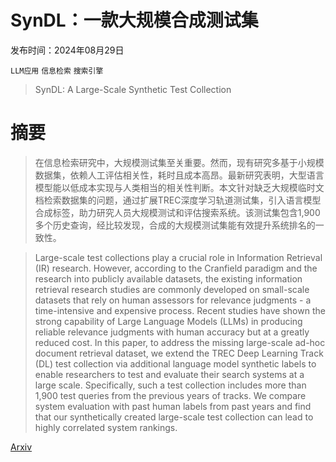 # SynDL：一款大规模合成测试集

发布时间：2024年08月29日

`LLM应用` `信息检索` `搜索引擎`

> SynDL: A Large-Scale Synthetic Test Collection

# 摘要

> 在信息检索研究中，大规模测试集至关重要。然而，现有研究多基于小规模数据集，依赖人工评估相关性，耗时且成本高昂。最新研究表明，大型语言模型能以低成本实现与人类相当的相关性判断。本文针对缺乏大规模临时文档检索数据集的问题，通过扩展TREC深度学习轨道测试集，引入语言模型合成标签，助力研究人员大规模测试和评估搜索系统。该测试集包含1,900多个历史查询，经比较发现，合成的大规模测试集能有效提升系统排名的一致性。

> Large-scale test collections play a crucial role in Information Retrieval (IR) research. However, according to the Cranfield paradigm and the research into publicly available datasets, the existing information retrieval research studies are commonly developed on small-scale datasets that rely on human assessors for relevance judgments - a time-intensive and expensive process. Recent studies have shown the strong capability of Large Language Models (LLMs) in producing reliable relevance judgments with human accuracy but at a greatly reduced cost. In this paper, to address the missing large-scale ad-hoc document retrieval dataset, we extend the TREC Deep Learning Track (DL) test collection via additional language model synthetic labels to enable researchers to test and evaluate their search systems at a large scale. Specifically, such a test collection includes more than 1,900 test queries from the previous years of tracks. We compare system evaluation with past human labels from past years and find that our synthetically created large-scale test collection can lead to highly correlated system rankings.

[Arxiv](https://arxiv.org/abs/2408.16312)